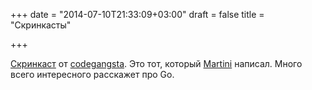 +++
date = "2014-07-10T21:33:09+03:00"
draft = false
title = "Скринкасты"

+++

<p><a href="http://screencasts.codegangsta.io/">Скринкаст</a> от&nbsp;<a href="http://codegangsta.io/">codegangsta</a>. Это тот, который <a href="http://martini.codegangsta.io/">Martini</a> написал. Много всего интересного расскажет про Go.</p>

